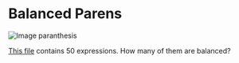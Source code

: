 # Balanced Parens

![Image paranthesis](http://folk.uio.no/torenord/parenthesis.jpg)


[This file](https://gist.githubusercontent.com/cmrosenberg/21bc6a751d1cca668674/raw/f09230832046e8a5090deb18ac29c8bceef28a60/gistfile1.txt)
contains 50 expressions. How many of them are balanced?
